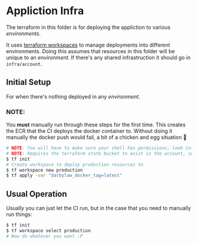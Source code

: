 # Appliction Infra

The terraform in this folder is for deploying the appliction to various *environments*.

It uses [terraform workspaces](https://www.terraform.io/language/state/workspaces) to manage deployments into different environments.
Doing this assumes that resources in this folder will be unique to an *environment*.
If there's any shared infrastruction it should go in `infra/account`.


## Initial Setup

For when there's nothing deployed in any *environment*.

### NOTE:
You **must** manually run through these steps for the first time.
This creates the ECR that the CI deploys the docker container to.
Without doing it manually the docker push would fail, a bit of a chicken and egg situation 🐣

```bash
# NOTE: You will have to make sure your shell has permissions, look into aws-vault
# NOTE: Requires the terraform state bucket to exist in the account, see `infra/account`
$ tf init
# Create workspace to deploy production resources to
$ tf workspace new production
$ tf apply -var "darbylaw_docker_tag=latest"
```


## Usual Operation

Usually you can just let the CI run, but in the case that you need to manually run things:

```bash
$ tf init
$ tf workspace select production
# Now do whatever you want :P
```
